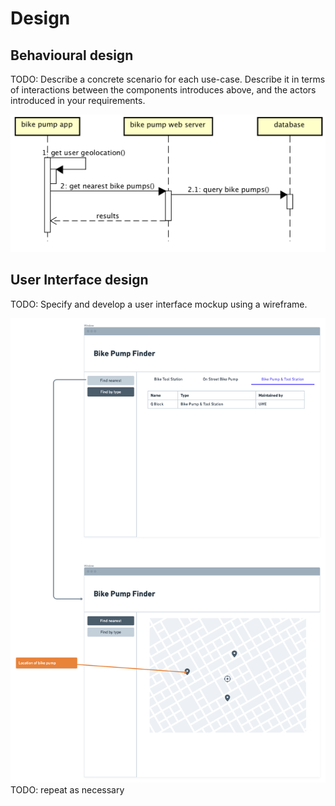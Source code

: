 # Design

## Behavioural design
TODO: Describe a concrete scenario for each use-case. 
Describe it in terms of interactions between the components introduces above, and the actors introduced in your requirements.

![Insert your Interaction/Sequence Diagrams for each use-case here.](images/sequence.png)

## User Interface design
TODO: Specify and develop a user interface mockup using a wireframe.

![Insert your wireframe screenshots for each use-case here](images/wireframe.png)
TODO: repeat as necessary